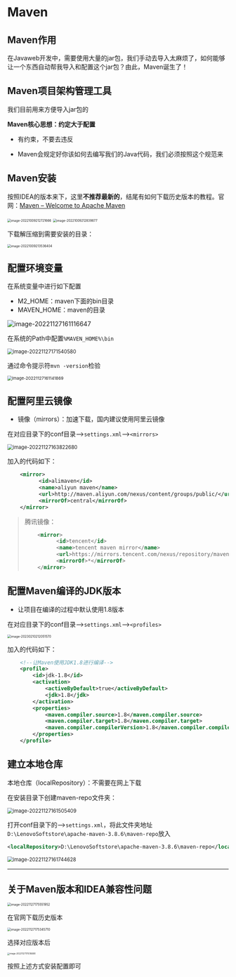 # Maven

## Maven作用

在Javaweb开发中，需要使用大量的jar包，我们手动去导入太麻烦了，如何能够让一个东西自动帮我导入和配置这个jar包？由此，Maven诞生了！

## Maven项目架构管理工具

我们目前用来方便导入jar包的

**Maven核心思想：约定大于配置**

- 有约束，不要去违反

- Maven会规定好你该如何去编写我们的Java代码，我们必须按照这个规范来

## Maven安装

按照IDEA的版本来下，这里**不推荐最新的**，结尾有如何下载历史版本的教程。官网：[Maven – Welcome to Apache Maven](https://maven.apache.org/)

<img src="img/4.Maven/image-20221009212721666.png" alt="image-20221009212721666" style="zoom:50%;" />

<img src="img/4.Maven/image-20221009212839877.png" alt="image-20221009212839877" style="zoom:50%;" />

下载解压缩到需要安装的目录：

<img src="img/4.Maven/image-20221009213536404.png" alt="image-20221009213536404" style="zoom:50%;" />

## 配置环境变量

在系统变量中进行如下配置

- M2_HOME：maven下面的bin目录
- MAVEN_HOME：maven的目录

![image-20221127161116647](img/4.Maven/image-20221127161116647.png)

在系统的Path中配置`%MAVEN_HOME%\bin`

<img src="img/4.Maven/image-20221127171540580.png" alt="image-20221127171540580" style="zoom:80%;" />

通过命令提示符`mvn -version`检验

<img src="img/4.Maven/image-20221127161141869.png" alt="image-20221127161141869" style="zoom:67%;" />

## 配置阿里云镜像

- 镜像（mirrors）：加速下载，国内建议使用阿里云镜像

在对应目录下的conf目录-->`settings.xml`-->`<mirrors>`

<img src="img/4.Maven/image-20221127163822680.png" alt="image-20221127163822680" style="zoom:80%;" />

加入的代码如下：

```xml
    <mirror>
          <id>alimaven</id>
          <name>aliyun maven</name>
          <url>http://maven.aliyun.com/nexus/content/groups/public/</url>
          <mirrorOf>central</mirrorOf>        
    </mirror>
```

> 腾讯镜像：
>
> ```xml
>     <mirror>
>           <id>tencent</id>
>           <name>tencent maven mirror</name>
>           <url>https://mirrors.tencent.com/nexus/repository/maven-public/</url>
>           <mirrorOf>*</mirrorOf>
>     </mirror>
> ```

## 配置Maven编译的JDK版本

- 让项目在编译的过程中默认使用1.8版本

在对应目录下的conf目录-->`settings.xml`-->`<profiles>`

<img src="img/4.Maven/image-20230210212051570.png" alt="image-20230210212051570" style="zoom:50%;" />

加入的代码如下：

```xml
	<!--让Maven使用JDK1.8进行编译-->
	<profile>
		<id>jdk-1.8</id>
		<activation>
			<activeByDefault>true</activeByDefault>
			<jdk>1.8</jdk>
		</activation>
		<properties>
			<maven.compiler.source>1.8</maven.compiler.source>
            <maven.compiler.target>1.8</maven.compiler.target>
            <maven.compiler.compilerVersion>1.8</maven.compiler.compilerVersion>
		</properties>
    </profile>
```

## 建立本地仓库

本地仓库（localRepository）：不需要在网上下载

在安装目录下创建maven-repo文件夹：

<img src="img/4.Maven/image-20221127161505409.png" alt="image-20221127161505409" style="zoom: 80%;" />

打开conf目录下的-->`settings.xml`，将此文件夹地址`D:\LenovoSoftstore\apache-maven-3.8.6\maven-repo`放入

```xml
<localRepository>D:\LenovoSoftstore\apache-maven-3.8.6\maven-repo</localRepository>
```

<img src="img/4.Maven/image-20221127161744628.png" alt="image-20221127161744628" style="zoom:80%;" />

***

## 关于Maven版本和IDEA兼容性问题

<img src="img/4.Maven/image-20221127175551952.png" alt="image-20221127175551952" style="zoom: 50%;" />

在官网下载历史版本

<img src="img/4.Maven/image-20221127175345710.png" alt="image-20221127175345710" style="zoom: 50%;" />

选择对应版本后

<img src="img/4.Maven/image-20221127175516690.png" alt="image-20221127175516690" style="zoom:33%;" />

按照上述方式安装配置即可
